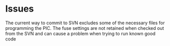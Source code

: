 # Issues #

The current way to commit to SVN excludes some of the necessary files for programming the PIC. The fuse settings are not retained when checked out from the SVN and can cause a problem when trying to run known good code
